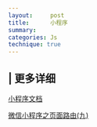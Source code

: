```yaml
---
layout:     post
title:      小程序
summary: 
categories: Js
technique: true
---
```




## | 更多详细

[小程序文档](https://mp.weixin.qq.com/debug/wxadoc/introduction/index.html?t=1536548681)

[微信小程序之页面路由(九)](https://www.cnblogs.com/nosqlcoco/p/6195572.html)